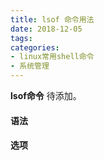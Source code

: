 ```yaml
---
title: lsof 命令用法
date: 2018-12-05
tags:
categories: 
- linux常用shell命令
- 系统管理
---
```

**lsof命令** 待添加。
<!-- more --> 
#### **语法**


#### **选项**
